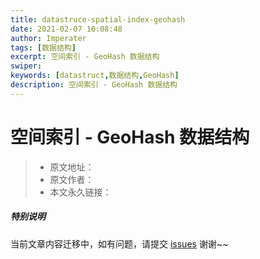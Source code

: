```yaml
---
title: datastruce-spatial-index-geohash
date: 2021-02-07 10:08:48
author: Imperater
tags: [数据结构]
excerpt: 空间索引 - GeoHash 数据结构
swiper:
keywords: [datastruct,数据结构,GeoHash]
description: 空间索引 - GeoHash 数据结构
---
```


# 空间索引 - GeoHash 数据结构

> * 原文地址：[]()
> * 原文作者：[]()
> * 本文永久链接：[]()

##### **特别说明**

当前文章内容迁移中，如有问题，请提交 [issues](https://github.com/Starrier/starrier.github.io/issues) 谢谢~~


